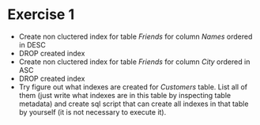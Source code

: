# Exercise 1

* Create non cluctered index for table *Friends* for column *Names* ordered in DESC
* DROP created index
* Create non cluctered index for table *Friends* for column *City* ordered in ASC
* DROP created index
* Try figure out what indexes are created for *Customers* table. List all of them (just write what indexes are in this table by inspecting table metadata) and create sql script that can create all indexes in that table by yourself (it is not necessary to execute it).